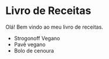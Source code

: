 # Livro de Receitas 

Olá! Bem vindo ao meu livro de receitas.

- Strogonoff Vegano
- Pavê vegano
- Bolo de cenoura
